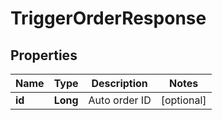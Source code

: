 

# TriggerOrderResponse

## Properties

Name | Type | Description | Notes
------------ | ------------- | ------------- | -------------
**id** | **Long** | Auto order ID |  [optional]



